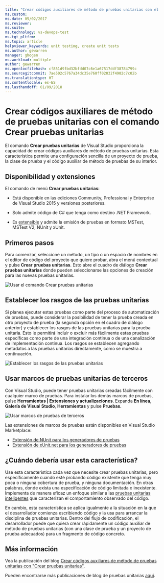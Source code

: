 ```yaml
---
title: "Crear códigos auxiliares de método de pruebas unitarias con el comando Crear pruebas unitarias | Microsoft Docs"
ms.custom: 
ms.date: 05/02/2017
ms.reviewer: 
ms.suite: 
ms.technology: vs-devops-test
ms.tgt_pltfrm: 
ms.topic: article
helpviewer_keywords: unit testing, create unit tests
ms.author: gewarren
manager: ghogen
ms.workload: multiple
author: gewarren
ms.openlocfilehash: cf851d9fbd32bfdd07c6e1a67517ddf38784799c
ms.sourcegitcommit: 7ae502c5767a34dc35e760ff02032f4902c7c02b
ms.translationtype: HT
ms.contentlocale: es-ES
ms.lasthandoff: 01/09/2018
---
```

# <a name="create-unit-test-method-stubs-with-the-create-unit-tests-command"></a>Crear códigos auxiliares de método de pruebas unitarias con el comando Crear pruebas unitarias

El comando **Crear pruebas unitarias** de Visual Studio proporciona la capacidad de crear códigos auxiliares de método de pruebas unitarias. Esta característica permite una configuración sencilla de un proyecto de prueba, la clase de prueba y el código auxiliar de método de pruebas de su interior. 

## <a name="availability-and-extensions"></a>Disponibilidad y extensiones

El comando de menú **Crear pruebas unitarias**:

* Está disponible en las ediciones Community, Professional y Enterprise de Visual Studio 2015 y versiones posteriores.

* Solo admite código de C# que tenga como destino .NET Framework.

* Es [extensible](#extend-framework) y admite la emisión de pruebas en formato MSTest, MSTest V2, NUnit y xUnit.

## <a name="get-started"></a>Primeros pasos

Para comenzar, seleccione un método, un tipo o un espacio de nombres en el editor de código del proyecto que quiere probar, abra el menú contextual y pulse **Crear pruebas unitarias**. Esto abre el cuadro de diálogo **Crear pruebas unitarias** donde pueden seleccionarse las opciones de creación para las nuevas pruebas unitarias.

![Usar el comando Crear pruebas unitarias](media/createunittestcommand.png)

## <a name="setting-unit-test-traits"></a>Establecer los rasgos de las pruebas unitarias

Si planea ejecutar estas pruebas como parte del proceso de automatización de pruebas, puede considerar la posibilidad de tener la prueba creada en otro proyecto de prueba (la segunda opción en el cuadro de diálogo anterior) y establecer los rasgos de las pruebas unitarias para la prueba unitaria. Esto le permitirá incluir o excluir más fácilmente estas pruebas específicas como parte de una integración continua o de una canalización de implementación continua. Los rasgos se establecen agregando metadatos a las pruebas unitarias directamente, como se muestra a continuación. 

![Establecer los rasgos de las pruebas unitarias](media/createunittest.png)

<a name="extend-framework"></a>
## <a name="using-third-party-unit-test-frameworks"></a>Usar marcos de pruebas unitarias de terceros

Con Visual Studio, puede tener pruebas unitarias creadas fácilmente con cualquier marco de pruebas. Para instalar los demás marcos de pruebas, pulse **Herramientas | Extensiones y actualizaciones**.
Expanda **En línea**, **Galería de Visual Studio**, **Herramientas** y pulse **Pruebas**. 

![Usar marcos de pruebas de terceros](media/createunittestfx.png)

Las extensiones de marcos de pruebas están disponibles en Visual Studio Marketplace:

* [Extensión de NUnit para los generadores de pruebas](https://marketplace.visualstudio.com/items?itemName=NUnitDevelopers.TestGeneratorNUnitextension)
* [Extensión de xUnit.net para los generadores de pruebas](https://marketplace.visualstudio.com/items?itemName=BradWilson.xUnitnetTestExtensions)

## <a name="when-should-i-use-this-feature"></a>¿Cuándo debería usar esta característica?

Use esta característica cada vez que necesite crear pruebas unitarias, pero específicamente cuando esté probando código existente que tenga muy poca o ninguna cobertura de prueba, y ninguna documentación. En otras palabras, donde exista una especificación de código limitada o inexistente. Implementa de manera eficaz un enfoque similar a las [pruebas unitarias inteligentes](http://blogs.msdn.com/b/visualstudioalm/archive/2014/11/19/introducing-smart-unit-tests.aspx) que caracterizan el comportamiento observado del código.

En cambio, esta característica se aplica igualmente a la situación en la que el desarrollador comienza escribiendo código y la usa para arrancar la disciplina de pruebas unitarias. Dentro del flujo de codificación, el desarrollador puede que quiera crear rápidamente un código auxiliar de método de pruebas unitarias (con una clase de prueba y un proyecto de prueba adecuados) para un fragmento de código concreto. 

## <a name="more-information"></a>Más información

Vea la publicación del blog [Crear códigos auxiliares de método de pruebas unitarias con "Crear pruebas unitarias"](https://blogs.msdn.microsoft.com/visualstudioalm/2015/03/06/creating-unit-test-method-stubs-with-create-unit-tests/).

Pueden encontrarse más publicaciones de blog de pruebas unitarias [aquí](https://blogs.msdn.microsoft.com/visualstudioalm/tag/unit-testing/).
